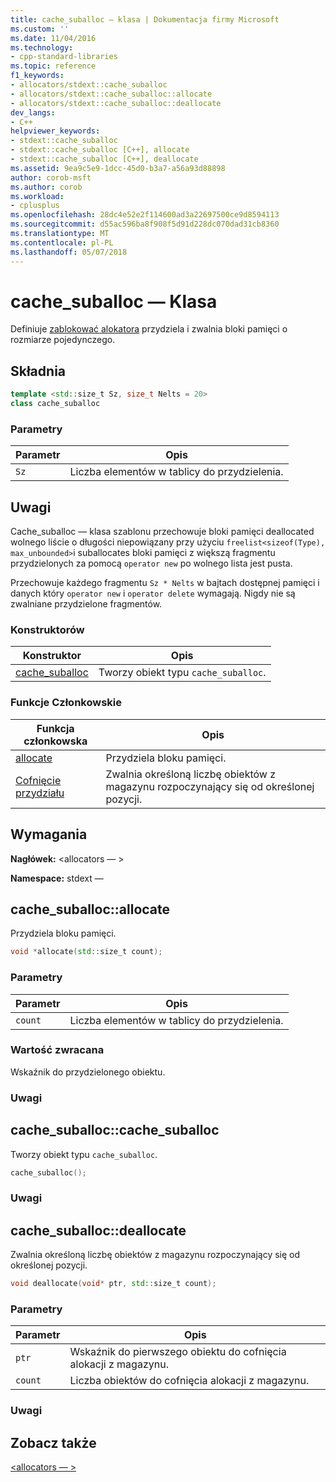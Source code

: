 ```yaml
---
title: cache_suballoc — klasa | Dokumentacja firmy Microsoft
ms.custom: ''
ms.date: 11/04/2016
ms.technology:
- cpp-standard-libraries
ms.topic: reference
f1_keywords:
- allocators/stdext::cache_suballoc
- allocators/stdext::cache_suballoc::allocate
- allocators/stdext::cache_suballoc::deallocate
dev_langs:
- C++
helpviewer_keywords:
- stdext::cache_suballoc
- stdext::cache_suballoc [C++], allocate
- stdext::cache_suballoc [C++], deallocate
ms.assetid: 9ea9c5e9-1dcc-45d0-b3a7-a56a93d88898
author: corob-msft
ms.author: corob
ms.workload:
- cplusplus
ms.openlocfilehash: 28dc4e52e2f114600ad3a22697500ce9d8594113
ms.sourcegitcommit: d55ac596ba8f908f5d91d228dc070dad31cb8360
ms.translationtype: MT
ms.contentlocale: pl-PL
ms.lasthandoff: 05/07/2018
---
```

# <a name="cachesuballoc-class"></a>cache_suballoc — Klasa

Definiuje [zablokować alokatora](../standard-library/allocators-header.md) przydziela i zwalnia bloki pamięci o rozmiarze pojedynczego.

## <a name="syntax"></a>Składnia

```cpp
template <std::size_t Sz, size_t Nelts = 20>
class cache_suballoc
```

### <a name="parameters"></a>Parametry

|Parametr|Opis|
|---------------|-----------------|
|`Sz`|Liczba elementów w tablicy do przydzielenia.|

## <a name="remarks"></a>Uwagi

Cache_suballoc — klasa szablonu przechowuje bloki pamięci deallocated wolnego liście o długości niepowiązany przy użyciu `freelist<sizeof(Type), max_unbounded>`i suballocates bloki pamięci z większą fragmentu przydzielonych za pomocą `operator new` po wolnego lista jest pusta.

Przechowuje każdego fragmentu `Sz * Nelts` w bajtach dostępnej pamięci i danych który `operator new` i `operator delete` wymagają. Nigdy nie są zwalniane przydzielone fragmentów.

### <a name="constructors"></a>Konstruktorów

|Konstruktor|Opis|
|-|-|
|[cache_suballoc](#cache_suballoc)|Tworzy obiekt typu `cache_suballoc`.|

### <a name="member-functions"></a>Funkcje Członkowskie

|Funkcja członkowska|Opis|
|-|-|
|[allocate](#allocate)|Przydziela bloku pamięci.|
|[Cofnięcie przydziału](#deallocate)|Zwalnia określoną liczbę obiektów z magazynu rozpoczynający się od określonej pozycji.|

## <a name="requirements"></a>Wymagania

**Nagłówek:** \<allocators — >

**Namespace:** stdext —

## <a name="allocate"></a>  cache_suballoc::allocate

Przydziela bloku pamięci.

```cpp
void *allocate(std::size_t count);
```

### <a name="parameters"></a>Parametry

|Parametr|Opis|
|---------------|-----------------|
|`count`|Liczba elementów w tablicy do przydzielenia.|

### <a name="return-value"></a>Wartość zwracana

Wskaźnik do przydzielonego obiektu.

### <a name="remarks"></a>Uwagi

## <a name="cache_suballoc"></a>  cache_suballoc::cache_suballoc

Tworzy obiekt typu `cache_suballoc`.

```cpp
cache_suballoc();
```

### <a name="remarks"></a>Uwagi

## <a name="deallocate"></a>  cache_suballoc::deallocate

Zwalnia określoną liczbę obiektów z magazynu rozpoczynający się od określonej pozycji.

```cpp
void deallocate(void* ptr, std::size_t count);
```

### <a name="parameters"></a>Parametry

|Parametr|Opis|
|---------------|-----------------|
|`ptr`|Wskaźnik do pierwszego obiektu do cofnięcia alokacji z magazynu.|
|`count`|Liczba obiektów do cofnięcia alokacji z magazynu.|

### <a name="remarks"></a>Uwagi

## <a name="see-also"></a>Zobacz także

[\<allocators — >](../standard-library/allocators-header.md)<br/>
